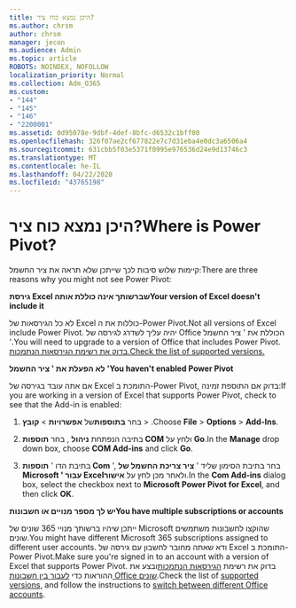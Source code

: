```yaml
---
title: היכן נמצא כוח ציר?
ms.author: chrsm
author: chrsm
manager: jecon
ms.audience: Admin
ms.topic: article
ROBOTS: NOINDEX, NOFOLLOW
localization_priority: Normal
ms.collection: Adm_O365
ms.custom:
- "144"
- "145"
- "146"
- "2200001"
ms.assetid: 0d95078e-9dbf-4def-8bfc-d6532c1bff00
ms.openlocfilehash: 326f07ae2cf677822e7c7d31eba4e0dc3a6506a4
ms.sourcegitcommit: 631cbb5f03e5371f0995e976536d24e9d13746c3
ms.translationtype: MT
ms.contentlocale: he-IL
ms.lasthandoff: 04/22/2020
ms.locfileid: "43765198"
---
```

# <a name="where-is-power-pivot"></a><span data-ttu-id="14f6d-102">היכן נמצא כוח ציר?</span><span class="sxs-lookup"><span data-stu-id="14f6d-102">Where is Power Pivot?</span></span>

<span data-ttu-id="14f6d-103">קיימות שלוש סיבות לכך שייתכן שלא תראה את ציר החשמל:</span><span class="sxs-lookup"><span data-stu-id="14f6d-103">There are three reasons why you might not see Power Pivot:</span></span>
  
<span data-ttu-id="14f6d-104">**גירסת Excel שברשותך אינה כוללת אותה**</span><span class="sxs-lookup"><span data-stu-id="14f6d-104">**Your version of Excel doesn't include it**</span></span>
  
<span data-ttu-id="14f6d-105">לא כל הגירסאות של Excel כוללות את ה-Power Pivot.</span><span class="sxs-lookup"><span data-stu-id="14f6d-105">Not all versions of Excel include Power Pivot.</span></span> <span data-ttu-id="14f6d-106">יהיה עליך לשדרג לגירסה של Office הכוללת את ' ציר החשמל '.</span><span class="sxs-lookup"><span data-stu-id="14f6d-106">You will need to upgrade to a version of Office that includes Power Pivot.</span></span> [<span data-ttu-id="14f6d-107">בדוק את רשימת הגירסאות הנתמכות.</span><span class="sxs-lookup"><span data-stu-id="14f6d-107">Check the list of supported versions.</span></span>](https://support.office.com/article/aa64e217-4b6e-410b-8337-20b87e1c2a4b.aspx)
  
<span data-ttu-id="14f6d-108">**לא הפעלת את ' ציר החשמל '**</span><span class="sxs-lookup"><span data-stu-id="14f6d-108">**You haven't enabled Power Pivot**</span></span>
  
<span data-ttu-id="14f6d-109">אם אתה עובד בגירסה של Excel התומכת ב-Power Pivot, בדוק אם התוספת זמינה:</span><span class="sxs-lookup"><span data-stu-id="14f6d-109">If you are working in a version of Excel that supports Power Pivot, check to see that the Add-in is enabled:</span></span>
  
1. <span data-ttu-id="14f6d-110">בחר **בתוספות**של **אפשרויות** \> **קובץ** \> .</span><span class="sxs-lookup"><span data-stu-id="14f6d-110">Choose **File** \> **Options** \> **Add-Ins**.</span></span>

2. <span data-ttu-id="14f6d-111">בתיבה הנפתחת **ניהול** , בחר **תוספות COM** ולחץ על **Go**.</span><span class="sxs-lookup"><span data-stu-id="14f6d-111">In the **Manage** drop down box, choose **COM Add-ins** and click **Go**.</span></span>

3. <span data-ttu-id="14f6d-112">בתיבת הדו ' **תוספות Com** ', בחר בתיבת הסימון שליד ' **ציר צריכת החשמל של Microsoft ' עבור Excel**ולאחר מכן לחץ על **אישור**.</span><span class="sxs-lookup"><span data-stu-id="14f6d-112">In the **Com Add-ins** dialog box, select the checkbox next to **Microsoft Power Pivot for Excel**, and then click **OK**.</span></span>

<span data-ttu-id="14f6d-113">**יש לך מספר מנויים או חשבונות**</span><span class="sxs-lookup"><span data-stu-id="14f6d-113">**You have multiple subscriptions or accounts**</span></span>
  
<span data-ttu-id="14f6d-114">ייתכן שיהיו ברשותך מנויי 365 שונים של Microsoft שהוקצו לחשבונות משתמשים שונים.</span><span class="sxs-lookup"><span data-stu-id="14f6d-114">You might have different Microsoft 365 subscriptions assigned to different user accounts.</span></span> <span data-ttu-id="14f6d-115">ודא שאתה מחובר לחשבון עם גירסה של Excel התומכת ב-Power Pivot.</span><span class="sxs-lookup"><span data-stu-id="14f6d-115">Make sure you're signed in to an account with a version of Excel that supports Power Pivot.</span></span> <span data-ttu-id="14f6d-116">בדוק את רשימת [הגירסאות הנתמכות](https://support.office.com/article/aa64e217-4b6e-410b-8337-20b87e1c2a4b.aspx)ובצע את ההוראות כדי [לעבור בין חשבונות Office שונים](https://support.office.com/article/b9582171-fd1f-4284-9846-bdd72bb28426.aspx#BKMK_WebSwitchAccounts).</span><span class="sxs-lookup"><span data-stu-id="14f6d-116">Check the list of [supported versions](https://support.office.com/article/aa64e217-4b6e-410b-8337-20b87e1c2a4b.aspx), and follow the instructions to [switch between different Office accounts](https://support.office.com/article/b9582171-fd1f-4284-9846-bdd72bb28426.aspx#BKMK_WebSwitchAccounts).</span></span>
